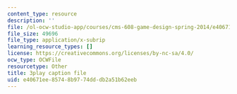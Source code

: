 ```yaml
---
content_type: resource
description: ''
file: /ol-ocw-studio-app/courses/cms-608-game-design-spring-2014/e40671ee85748b9774dddb2a51b62eeb_1506702.srt
file_size: 49696
file_type: application/x-subrip
learning_resource_types: []
license: https://creativecommons.org/licenses/by-nc-sa/4.0/
ocw_type: OCWFile
resourcetype: Other
title: 3play caption file
uid: e40671ee-8574-8b97-74dd-db2a51b62eeb
---
```

